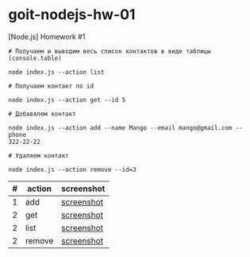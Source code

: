 # goit-nodejs-hw-01

[Node.js] Homework #1

```shell
# Получаем и выводим весь список контактов в виде таблицы (console.table)

node index.js --action list

# Получаем контакт по id

node index.js --action get --id 5

# Добавялем контакт

node index.js --action add --name Mango --email mango@gmail.com --phone
322-22-22

# Удаляем контакт

node index.js --action remove --id=3
```

| #   | action | screenshot     |
| --- | ------ | -------------- |
| 1   | add    | [screenshot]() |
| 2   | get    | [screenshot]() |
| 2   | list   | [screenshot]() |
| 2   | remove | [screenshot]() |
